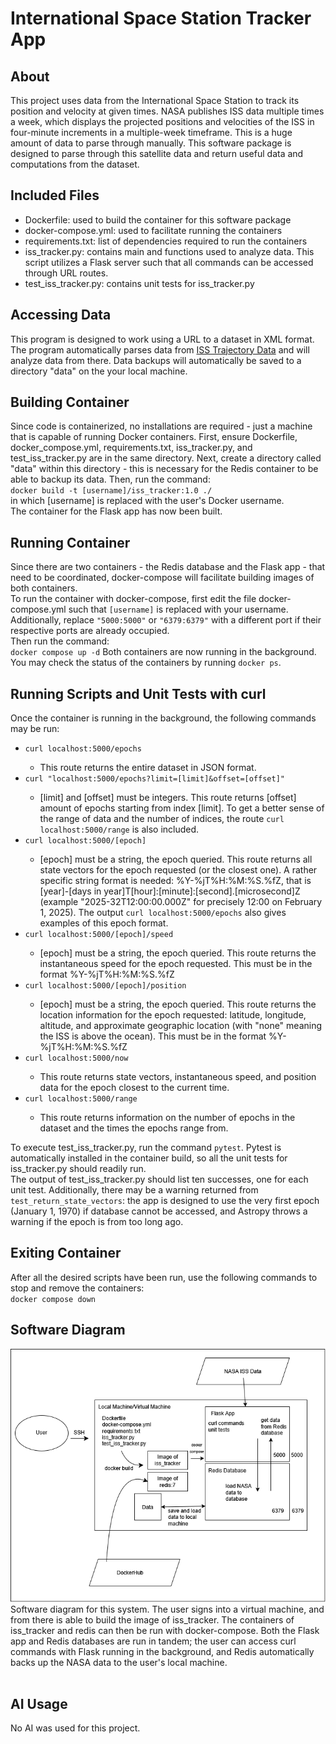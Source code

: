 <h1>International Space Station Tracker App</h1>

<h2>About</h2>
This project uses data from the International Space Station to track its position and velocity at given times. NASA publishes ISS data multiple times a week, which displays the projected positions and velocities of the ISS in four-minute increments in a multiple-week timeframe. This is a huge amount of data to parse through manually. This software package is designed to parse through this satellite data and return useful data and computations from the dataset.

<h2>Included Files</h2>
<ul>
<li>Dockerfile: used to build the container for this software package</li>
<li>docker-compose.yml: used to facilitate running the containers</li> 
<li>requirements.txt: list of dependencies required to run the containers</li>
<li>iss_tracker.py: contains main and functions used to analyze data. This script utilizes a Flask server such that all commands can be accessed through URL routes.</li>
<li>test_iss_tracker.py: contains unit tests for iss_tracker.py</li>
</ul>

<h2>Accessing Data</h2> 
This program is designed to work using a URL to a dataset in XML format. The program automatically parses data from <a href="https://spotthestation.nasa.gov/trajectory_data.cfm">ISS Trajectory Data</a> and will analyze data from there. Data backups will automatically be saved to a directory "data" on the your local machine.

<h2>Building Container</h2>
Since code is containerized, no installations are required - just a machine that is capable of running Docker containers. First, ensure Dockerfile, docker_compose.yml, requirements.txt, iss_tracker.py, and test_iss_tracker.py are in the same directory. Next, create a directory called "data" within this directory - this is necessary for the Redis container to be able to backup its data. Then, run the command:<br>
<code>docker build -t [username]/iss_tracker:1.0 ./</code><br>
in which [username] is replaced with the user's Docker username.<br>
The container for the Flask app has now been built. 

<h2>Running Container</h2>
Since there are two containers - the Redis database and the Flask app - that need to be coordinated, docker-compose will facilitate building images of both containers.<br>
To run the container with docker-compose, first edit the file docker-compose.yml such that <code>[username]</code> is replaced with your username. Additionally, replace <code>"5000:5000"</code> or <code>"6379:6379"</code> with a different port if their respective ports are already occupied.<br>
Then run the command:<br>
<code>docker compose up -d</code>
Both containers are now running in the background. You may check the status of the containers by running <code>docker ps</code>.

<h2>Running Scripts and Unit Tests with curl</h2>
Once the container is running in the background, the following commands may be run:
<ul>
<li><code>curl localhost:5000/epochs</code></li>
    <ul>
    <li>This route returns the entire dataset in JSON format.</li>
    </ul>
<li><code>curl "localhost:5000/epochs?limit=[limit]&offset=[offset]"</code></li>
    <ul>
    <li>[limit] and [offset] must be integers. This route returns [offset] amount of epochs starting from index [limit]. To get a better sense of the range of data and the number of indices, the route <code>curl localhost:5000/range</code> is also included.</li>
    </ul>
<li><code>curl localhost:5000/[epoch]</code></li>
    <ul>
    <li>[epoch] must be a string, the epoch queried. This route returns all state vectors for the epoch requested (or the closest one). A rather specific string format is needed: %Y-%jT%H:%M:%S.%fZ, that is [year]-[days in year]T[hour]:[minute]:[second].[microsecond]Z (example "2025-32T12:00:00.000Z" for precisely 12:00 on February 1, 2025). The output <code>curl localhost:5000/epochs</code> also gives examples of this epoch format.</li>
    </ul>
<li><code>curl localhost:5000/[epoch]/speed</code></li>
    <ul>
    <li>[epoch] must be a string, the epoch queried. This route returns the instantaneous speed for the epoch requested. This must be in the format %Y-%jT%H:%M:%S.%fZ</li>
    </ul>
<li><code>curl localhost:5000/[epoch]/position</code></li>
    <ul>
    <li>[epoch] must be a string, the epoch queried. This route returns the location information for the epoch requested: latitude, longitude, altitude, and approximate geographic location (with "none" meaning the ISS is above the ocean). This must be in the format %Y-%jT%H:%M:%S.%fZ</li>
    </ul>
<li><code>curl localhost:5000/now</code></li>
    <ul>
    <li>This route returns state vectors, instantaneous speed, and position data for the epoch closest to the current time.</li>
    </ul>
<li><code>curl localhost:5000/range</code></li>
    <ul>
    <li>This route returns information on the number of epochs in the dataset and the times the epochs range from.</li>
    </ul>
</ul>
To execute test_iss_tracker.py, run the command <code>pytest</code>. Pytest is automatically installed in the container build, so all the unit tests for iss_tracker.py should readily run.<br>
The output of test_iss_tracker.py should list ten successes, one for each unit test. Additionally, there may be a warning returned from <code>test_return_state_vectors</code>: the app is designed to use the very first epoch (January 1, 1970) if database cannot be accessed, and Astropy throws a warning if the epoch is from too long ago.<br>

<h2>Exiting Container</h2>
After all the desired scripts have been run, use the following commands to stop and remove the containers:<br>
<code>docker compose down</code><br>

<h2>Software Diagram</h2>
<img src="https://github.com/bethanygrimm/iss-tracker/blob/ad16ffa4427f90b5b2e5ca978009f8d43a9c4cde/ISS%20Tracker%20Software%20Diagram.png" alt="Software Diagram">
Software diagram for this system. The user signs into a virtual machine, and from there is able to build the image of iss_tracker. The containers of iss_tracker and redis can then be run with docker-compose. Both the Flask app and Redis databases are run in tandem; the user can access curl commands with Flask running in the background, and Redis automatically backs up the NASA data to the user's local machine.
<br><br>

<h2>AI Usage</h2>
No AI was used for this project.
